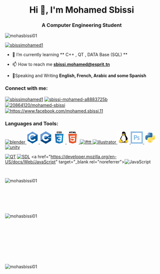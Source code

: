 <h1 align="center">Hi 👋, I'm Mohamed Sbissi</h1>
<h3 align="center">A Computer Engineering Student</h3>
 

<p align="left"> <img src="https://komarev.com/ghpvc/?username=mohasbissi01&label=Profile%20views&color=0e75b6&style=flat" alt="mohasbissi01" /> </p>

<p align="left"> <a href="https://twitter.com/sbissimohamed1" target="blank"><img src="https://img.shields.io/twitter/follow/sbissimohamed1?logo=twitter&style=for-the-badge" alt="sbissimohamed1" /></a> </p>

- 🌱 I’m currently learning ** C++ , QT , DATA Base (SQL)    **

- 📫 How to reach me **sbissi.mohamed@esprit.tn**

- 📝Speaking and Writing **English, French, Arabic and some Spanish**

<h3 align="left">Connect with me:</h3>
<p align="left">
<a href="https://twitter.com/sbissimohamed1" target="blank"><img align="center" src="https://raw.githubusercontent.com/rahuldkjain/github-profile-readme-generator/master/src/images/icons/Social/twitter.svg" alt="sbissimohamed1" height="30" width="40" /></a>
<a href="https://www.linkedin.com/in/med-sb-a8883725b/" target="blank"><img align="center" src="https://raw.githubusercontent.com/rahuldkjain/github-profile-readme-generator/master/src/images/icons/Social/linked-in-alt.svg" alt="sbissi-mohamed-a8883725b" height="30" width="40" /></a>
<a href="https://stackoverflow.com/users/20864120/mohamed-sbissi" target="blank"><img align="center" src="https://raw.githubusercontent.com/rahuldkjain/github-profile-readme-generator/master/src/images/icons/Social/stack-overflow.svg" alt="20864120/mohamed-sbissi" height="30" width="40" /></a>
<a href="https://fb.com/https://www.facebook.com/mohamed.sbissi.11" target="blank"><img align="center" src="https://raw.githubusercontent.com/rahuldkjain/github-profile-readme-generator/master/src/images/icons/Social/facebook.svg" alt="https://www.facebook.com/mohamed.sbissi.11" height="30" width="40" /></a>
 
</p>

<h3 align="left">Languages and Tools:</h3>
 <p align="left"> 
   <a href="https://www.blender.org/" target="_blank" rel="noreferrer"> <img src="https://download.blender.org/branding/community/blender_community_badge_white.svg" alt="blender" width="40" height="40"/> </a>
   <a href="https://www.cprogramming.com/" target="_blank" rel="noreferrer"> <img src="https://raw.githubusercontent.com/devicons/devicon/master/icons/c/c-original.svg" alt="c" width="40" height="40"/> </a>
   <a href="https://www.w3schools.com/cpp/" target="_blank" rel="noreferrer"> <img src="https://raw.githubusercontent.com/devicons/devicon/master/icons/cplusplus/cplusplus-original.svg" alt="cplusplus" width="40" height="40"/></a> 
   <a href="https://www.w3schools.com/css/" target="_blank" rel="noreferrer"> <img src="https://raw.githubusercontent.com/devicons/devicon/master/icons/css3/css3-original-wordmark.svg" alt="css3" width="40" height="40"/> </a> 
   <a href="https://www.w3.org/html/" target="_blank" rel="noreferrer"> <img src="https://raw.githubusercontent.com/devicons/devicon/master/icons/html5/html5-original-wordmark.svg" alt="html5" width="40" height="40"/> </a> 
   <a href="https://ifttt.com/" target="_blank" rel="noreferrer"> <img src="https://www.vectorlogo.zone/logos/ifttt/ifttt-ar21.svg" alt="ifttt" width="40" height="40"/> </a> <a href="https://www.adobe.com/in/products/illustrator.html" target="_blank" rel="noreferrer"> <img src="https://www.vectorlogo.zone/logos/adobe_illustrator/adobe_illustrator-icon.svg" alt="illustrator" width="40" height="40"/> </a> 
   <a href="https://www.linux.org/" target="_blank" rel="noreferrer"> <img src="https://raw.githubusercontent.com/devicons/devicon/master/icons/linux/linux-original.svg" alt="linux" width="40" height="40"/> </a> <a href="https://www.photoshop.com/en" target="_blank" rel="noreferrer"> <img src="https://raw.githubusercontent.com/devicons/devicon/master/icons/photoshop/photoshop-line.svg" alt="photoshop" width="40" height="40"/> </a> 
   <a href="https://www.python.org" target="_blank" rel="noreferrer"> <img src="https://raw.githubusercontent.com/devicons/devicon/master/icons/python/python-original.svg" alt="python" width="40" height="40"/> </a>
   <a href="https://unity.com/" target="_blank" rel="noreferrer"> <img src="https://www.vectorlogo.zone/logos/unity3d/unity3d-icon.svg" alt="unity" width="40" height="40"/> </a>
  
  <a href="https://www.qt.io/" target="_blank" rel="noreferrer"><img src="https://amiga.gr/sites/default/files/field/image/qt_bibliothek_logo.svg_.png" alt="QT" width="40" height="40"/></a>
   <a href="https://www.libsdl.org/" target="_blank" rel="noreferrer"><img src="URL_TO_SDL_ICON" alt="SDL" width="40" height="40"/></a>
   <a href="https://developer.mozilla.org/en-US/docs/Web/JavaScript" target="_blank rel="noreferrer"><img src="URL_TO_JAVASCRIPT_ICON" alt="JavaScript" width="40" height="40"/></a>

 </p>

<br> 

<p><img align="left" src="https://github-readme-stats.vercel.app/api/top-langs?username=mohasbissi01&show_icons=true&locale=en&layout=compact" alt="mohasbissi01" /></p>
<br><br><br><br><br><br> 
<p>&nbsp;<img align="left" src="https://github-readme-stats.vercel.app/api?username=mohasbissi01&show_icons=true&locale=en" alt="mohasbissi01" /></p>
<br><br><br><br><br><br><br>
<p><img align="center" src="https://github-readme-streak-stats.herokuapp.com/?user=mohasbissi01&" alt="mohasbissi01" /></p>
